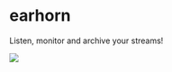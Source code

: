 # earhorn

Listen, monitor and archive your streams!

[![](https://mermaid.ink/svg/eyJjb2RlIjoic3RhdGVEaWFncmFtLXYyXG4gICAgc3RhdGUgXCJTdGFydCBldmVudCBoYW5kbGVyXCIgYXMgc3RhcnRfaGFuZGxlclxuICAgIFsqXSAtLT4gc3RhcnRfaGFuZGxlclxuXG4gICAgc3RhdGUgXCJDaGVjayByZW1vdGUgc3RyZWFtXCIgYXMgY2hlY2tfc3RyZWFtXG4gICAgc3RhcnRfaGFuZGxlciAtLT4gY2hlY2tfc3RyZWFtXG5cbiAgICBzdGF0ZSBpZl9zdHJlYW1fb2sgPDxjaG9pY2U-PlxuICAgIHN0YXRlIHN0YXJ0IDw8Zm9yaz4-XG4gICAgY2hlY2tfc3RyZWFtIC0tPiBpZl9zdHJlYW1fb2s6IElzIHRoZSBzdHJlYW0gb2sgP1xuXG4gICAgaWZfc3RyZWFtX29rIC0tPiBzdGFydDogWWVzXG4gICAgc3RhdGUgXCJTdGFydCBsaXN0ZW5lclwiIGFzIHN0YXJ0X2xpc3RlbmVyXG4gICAgc3RhdGUgXCJTdGFydCByZWNvcmRlclwiIGFzIHN0YXJ0X3JlY29yZGVyXG4gICAgc3RhcnQgLS0-IHN0YXJ0X2xpc3RlbmVyXG4gICAgc3RhcnQgLS0-IHN0YXJ0X3JlY29yZGVyXG5cbiAgICBzdGF0ZSBcIlNlbmQgZXJyb3IgdG8gZXZlbnQgaGFuZGxlclwiIGFzIHNlbmRfZXJyb3JcbiAgICBzdGF0ZSBcIldhaXQgZm9yIDUgc2Vjb25kc1wiIGFzIHdhaXRfc3RyZWFtX29rXG4gICAgaWZfc3RyZWFtX29rIC0tPiBzZW5kX2Vycm9yOiBOb1xuICAgIHNlbmRfZXJyb3IgLS0-IHdhaXRfc3RyZWFtX29rXG4gICAgd2FpdF9zdHJlYW1fb2sgLS0-IGNoZWNrX3N0cmVhbVxuXG4gICAgc3RhdGUgXCJSdW4gKHVudGlsIGV4aXQgb3IgZXJyb3IgcmFpc2VkKVwiIGFzIHJ1bm5pbmdcbiAgICBzdGFydF9saXN0ZW5lciAtLT4gcnVubmluZ1xuICAgIHN0YXJ0X3JlY29yZGVyIC0tPiBydW5uaW5nXG5cbiAgICBydW5uaW5nIC0tPiBjaGVja19zdHJlYW06IEVycm9yIHJhaXNlZFxuXG4gICAgcnVubmluZyAtLT4gWypdIiwibWVybWFpZCI6eyJ0aGVtZSI6ImRlZmF1bHQifSwidXBkYXRlRWRpdG9yIjpmYWxzZSwiYXV0b1N5bmMiOnRydWUsInVwZGF0ZURpYWdyYW0iOmZhbHNlfQ)](https://mermaid.live/edit#eyJjb2RlIjoic3RhdGVEaWFncmFtLXYyXG4gICAgc3RhdGUgXCJTdGFydCBldmVudCBoYW5kbGVyXCIgYXMgc3RhcnRfaGFuZGxlclxuICAgIFsqXSAtLT4gc3RhcnRfaGFuZGxlclxuXG4gICAgc3RhdGUgXCJDaGVjayByZW1vdGUgc3RyZWFtXCIgYXMgY2hlY2tfc3RyZWFtXG4gICAgc3RhcnRfaGFuZGxlciAtLT4gY2hlY2tfc3RyZWFtXG5cbiAgICBzdGF0ZSBpZl9zdHJlYW1fb2sgPDxjaG9pY2U-PlxuICAgIHN0YXRlIHN0YXJ0IDw8Zm9yaz4-XG4gICAgY2hlY2tfc3RyZWFtIC0tPiBpZl9zdHJlYW1fb2s6IElzIHRoZSBzdHJlYW0gb2sgP1xuXG4gICAgaWZfc3RyZWFtX29rIC0tPiBzdGFydDogWWVzXG4gICAgc3RhdGUgXCJTdGFydCBsaXN0ZW5lclwiIGFzIHN0YXJ0X2xpc3RlbmVyXG4gICAgc3RhdGUgXCJTdGFydCByZWNvcmRlclwiIGFzIHN0YXJ0X3JlY29yZGVyXG4gICAgc3RhcnQgLS0-IHN0YXJ0X2xpc3RlbmVyXG4gICAgc3RhcnQgLS0-IHN0YXJ0X3JlY29yZGVyXG5cbiAgICBzdGF0ZSBcIlNlbmQgZXJyb3IgdG8gZXZlbnQgaGFuZGxlclwiIGFzIHNlbmRfZXJyb3JcbiAgICBzdGF0ZSBcIldhaXQgZm9yIDUgc2Vjb25kc1wiIGFzIHdhaXRfc3RyZWFtX29rXG4gICAgaWZfc3RyZWFtX29rIC0tPiBzZW5kX2Vycm9yOiBOb1xuICAgIHNlbmRfZXJyb3IgLS0-IHdhaXRfc3RyZWFtX29rXG4gICAgd2FpdF9zdHJlYW1fb2sgLS0-IGNoZWNrX3N0cmVhbVxuXG4gICAgc3RhdGUgXCJSdW4gKHVudGlsIGV4aXQgb3IgZXJyb3IgcmFpc2VkKVwiIGFzIHJ1bm5pbmdcbiAgICBzdGFydF9saXN0ZW5lciAtLT4gcnVubmluZ1xuICAgIHN0YXJ0X3JlY29yZGVyIC0tPiBydW5uaW5nXG5cbiAgICBydW5uaW5nIC0tPiBjaGVja19zdHJlYW06IEVycm9yIHJhaXNlZFxuXG4gICAgcnVubmluZyAtLT4gWypdIiwibWVybWFpZCI6IntcbiAgXCJ0aGVtZVwiOiBcImRlZmF1bHRcIlxufSIsInVwZGF0ZUVkaXRvciI6ZmFsc2UsImF1dG9TeW5jIjp0cnVlLCJ1cGRhdGVEaWFncmFtIjpmYWxzZX0)
